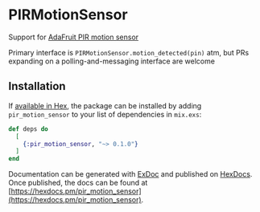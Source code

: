 # PIRMotionSensor
Support for [AdaFruit PIR motion sensor](https://www.adafruit.com/product/189)

Primary interface is `PIRMotionSensor.motion_detected(pin)` atm, but PRs
expanding on a polling-and-messaging interface are welcome

## Installation

If [available in Hex](https://hex.pm/docs/publish), the package can be installed
by adding `pir_motion_sensor` to your list of dependencies in `mix.exs`:

```elixir
def deps do
  [
    {:pir_motion_sensor, "~> 0.1.0"}
  ]
end
```

Documentation can be generated with [ExDoc](https://github.com/elixir-lang/ex_doc)
and published on [HexDocs](https://hexdocs.pm). Once published, the docs can
be found at [https://hexdocs.pm/pir_motion_sensor](https://hexdocs.pm/pir_motion_sensor).

